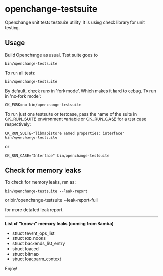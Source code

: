 openchange-testsuite
======================

Openchange unit tests testsuite utility.
It is using check library for unit testing.

Usage
-----

Build Openchange as usual. Test suite goes to:

    bin/openchange-testsuite

To run all tests:

    bin/openchange-testsuite

By default, check runs in 'fork mode'. Which makes it hard to debug. To run in 'no-fork mode':

    CK_FORK=no bin/openchange-testsuite

To run just one testsuite or testcase, pass the name of the suite in CK_RUN_SUITE environment
variable or CK_RUN_CASE for a test case respectively:

    CK_RUN_SUITE="libmapistore named properties: interface" bin/openchange-testsuite

or

    CK_RUN_CASE="Interface" bin/openchange-testsuite


Check for memory leaks
----------------------

To check for memory leaks, run as:

    bin/openchange-testsuite --leak-report

or
    bin/openchange-testsuite --leak-report-full

for more detailed leak report.


----------

**List of "known" memory leaks (coming from Samba)**

 - struct tevent_ops_list
 - struct ldb_hooks
 - struct backends_list_entry
 - struct loaded
 - struct bitmap
 - struct loadparm_context


Enjoy!
